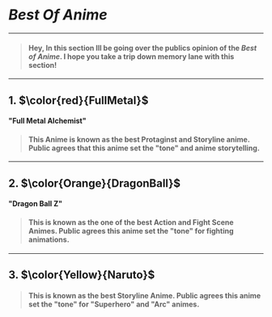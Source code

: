 # *Best Of Anime*
---
>#### Hey, In this section Ill be going over the publics opinion of the *Best of Anime*. I hope you take a trip down memory lane with this section!
---
## 1. $\color{red}{FullMetal}$
#### "Full Metal Alchemist"

>#### This Anime is known as the best Protaginst and Storyline anime. Public agrees that this anime set the "tone" and anime storytelling.

---
## 2. $\color{Orange}{DragonBall}$
#### "Dragon Ball Z"

>#### This is known as the one of the best Action and Fight Scene Animes. Public agrees this anime set the "tone" for fighting animations.

---
## 3. $\color{Yellow}{Naruto}$

>#### This is known as the best Storyline Anime. Public agrees this anime set the "tone" for "Superhero" and "Arc" animes.

